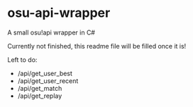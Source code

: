 # osu-api-wrapper
A small osu!api wrapper in C#

Currently not finished, this readme file will be filled once it is!

Left to do:
* /api/get_user_best
* /api/get_user_recent
* /api/get_match
* /api/get_replay
